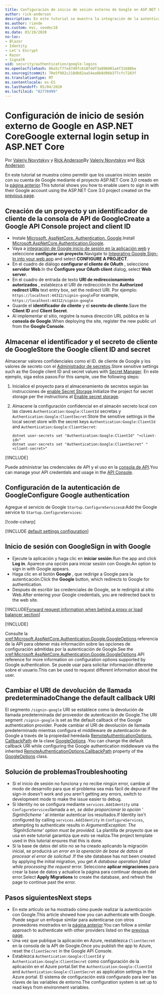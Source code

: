 ```yaml
---
title: Configuración de inicio de sesión externo de Google en ASP.NET Core
author: rick-anderson
description: En este tutorial se muestra la integración de la autenticación de usuarios de cuentas de Google en una aplicación ASP.NET Core existente.
ms.author: riande
ms.custom: mvc, seodec18
ms.date: 03/19/2020
no-loc:
- Blazor
- Identity
- Let's Encrypt
- Razor
- SignalR
uid: security/authentication/google-logins
ms.openlocfilehash: 06a5cf77e47d9fc618fddf3a096001a4f31688be
ms.sourcegitcommit: 70e5f982c218db82aa54aa8b8d96b377cfc7283f
ms.translationtype: MT
ms.contentlocale: es-ES
ms.lasthandoff: 05/04/2020
ms.locfileid: "82776999"
---
```

# <a name="google-external-login-setup-in-aspnet-core"></a><span data-ttu-id="eed95-103">Configuración de inicio de sesión externo de Google en ASP.NET Core</span><span class="sxs-lookup"><span data-stu-id="eed95-103">Google external login setup in ASP.NET Core</span></span>

<span data-ttu-id="eed95-104">Por [Valeriy Novytskyy](https://github.com/01binary) y [Rick Anderson](https://twitter.com/RickAndMSFT)</span><span class="sxs-lookup"><span data-stu-id="eed95-104">By [Valeriy Novytskyy](https://github.com/01binary) and [Rick Anderson](https://twitter.com/RickAndMSFT)</span></span>

<span data-ttu-id="eed95-105">En este tutorial se muestra cómo permitir que los usuarios inicien sesión con su cuenta de Google mediante el proyecto ASP.NET Core 3,0 creado en la [página anterior](xref:security/authentication/social/index).</span><span class="sxs-lookup"><span data-stu-id="eed95-105">This tutorial shows you how to enable users to sign in with their Google account using the ASP.NET Core 3.0 project created on the [previous page](xref:security/authentication/social/index).</span></span>

## <a name="create-a-google-api-console-project-and-client-id"></a><span data-ttu-id="eed95-106">Creación de un proyecto y un identificador de cliente de la consola de API de Google</span><span class="sxs-lookup"><span data-stu-id="eed95-106">Create a Google API Console project and client ID</span></span>

* <span data-ttu-id="eed95-107">Instale [Microsoft. AspNetCore. Authentication. Google](https://www.nuget.org/packages/Microsoft.AspNetCore.Authentication.Google).</span><span class="sxs-lookup"><span data-stu-id="eed95-107">Install [Microsoft.AspNetCore.Authentication.Google](https://www.nuget.org/packages/Microsoft.AspNetCore.Authentication.Google).</span></span>
* <span data-ttu-id="eed95-108">Vaya a [integración de Google inicio de sesión en la aplicación web](https://developers.google.com/identity/sign-in/web/devconsole-project) y seleccione **configurar un proyecto**.</span><span class="sxs-lookup"><span data-stu-id="eed95-108">Navigate to [Integrating Google Sign-In into your web app](https://developers.google.com/identity/sign-in/web/devconsole-project) and select **CONFIGURE A PROJECT**.</span></span>
* <span data-ttu-id="eed95-109">En el cuadro de diálogo **configurar el cliente de OAuth** , seleccione **servidor Web**.</span><span class="sxs-lookup"><span data-stu-id="eed95-109">In the **Configure your OAuth client** dialog, select **Web server**.</span></span>
* <span data-ttu-id="eed95-110">En el cuadro de entrada de texto **URI de redireccionamiento autorizados** , establezca el URI de redirección.</span><span class="sxs-lookup"><span data-stu-id="eed95-110">In the **Authorized redirect URIs** text entry box, set the redirect URI.</span></span> <span data-ttu-id="eed95-111">Por ejemplo: `https://localhost:44312/signin-google`</span><span class="sxs-lookup"><span data-stu-id="eed95-111">For example, `https://localhost:44312/signin-google`</span></span>
* <span data-ttu-id="eed95-112">Guarde el **identificador de cliente** y el **secreto de cliente**.</span><span class="sxs-lookup"><span data-stu-id="eed95-112">Save the **Client ID** and **Client Secret**.</span></span>
* <span data-ttu-id="eed95-113">Al implementar el sitio, registre la nueva dirección URL pública en la **consola de Google**.</span><span class="sxs-lookup"><span data-stu-id="eed95-113">When deploying the site, register the new public url from the **Google Console**.</span></span>

## <a name="store-the-google-client-id-and-secret"></a><span data-ttu-id="eed95-114">Almacenar el identificador y el secreto de cliente de Google</span><span class="sxs-lookup"><span data-stu-id="eed95-114">Store the Google client ID and secret</span></span>

<span data-ttu-id="eed95-115">Almacenar valores confidenciales como el ID. de cliente de Google y los valores de secreto con el [Administrador de secretos](xref:security/app-secrets).</span><span class="sxs-lookup"><span data-stu-id="eed95-115">Store sensitive settings such as the Google client ID and secret values with [Secret Manager](xref:security/app-secrets).</span></span> <span data-ttu-id="eed95-116">En este ejemplo, siga estos pasos:</span><span class="sxs-lookup"><span data-stu-id="eed95-116">For this sample, use the following steps:</span></span>

1. <span data-ttu-id="eed95-117">Inicialice el proyecto para el almacenamiento de secretos según las instrucciones de [enable Secret Storage](xref:security/app-secrets#enable-secret-storage).</span><span class="sxs-lookup"><span data-stu-id="eed95-117">Initialize the project for secret storage per the instructions at [Enable secret storage](xref:security/app-secrets#enable-secret-storage).</span></span>
1. <span data-ttu-id="eed95-118">Almacene la configuración confidencial en el almacén secreto local con las claves `Authentication:Google:ClientId` secretas y `Authentication:Google:ClientSecret`:</span><span class="sxs-lookup"><span data-stu-id="eed95-118">Store the sensitive settings in the local secret store with the secret keys `Authentication:Google:ClientId` and `Authentication:Google:ClientSecret`:</span></span>

    ```dotnetcli
    dotnet user-secrets set "Authentication:Google:ClientId" "<client-id>"
    dotnet user-secrets set "Authentication:Google:ClientSecret" "<client-secret>"
    ```

[!INCLUDE[](~/includes/environmentVarableColon.md)]

<span data-ttu-id="eed95-119">Puede administrar las credenciales de API y el uso en la [consola de API](https://console.developers.google.com/apis/dashboard).</span><span class="sxs-lookup"><span data-stu-id="eed95-119">You can manage your API credentials and usage in the [API Console](https://console.developers.google.com/apis/dashboard).</span></span>

## <a name="configure-google-authentication"></a><span data-ttu-id="eed95-120">Configuración de la autenticación de Google</span><span class="sxs-lookup"><span data-stu-id="eed95-120">Configure Google authentication</span></span>

<span data-ttu-id="eed95-121">Agregue el servicio de Google `Startup.ConfigureServices`a:</span><span class="sxs-lookup"><span data-stu-id="eed95-121">Add the Google service to `Startup.ConfigureServices`:</span></span>

[!code-csharp[](~/security/authentication/social/social-code/3.x/StartupGoogle3x.cs?highlight=11-19)]

[!INCLUDE [default settings configuration](includes/default-settings2-2.md)]

## <a name="sign-in-with-google"></a><span data-ttu-id="eed95-122">Inicio de sesión con Google</span><span class="sxs-lookup"><span data-stu-id="eed95-122">Sign in with Google</span></span>

* <span data-ttu-id="eed95-123">Ejecute la aplicación y haga clic en **iniciar sesión**.</span><span class="sxs-lookup"><span data-stu-id="eed95-123">Run the app and click **Log in**.</span></span> <span data-ttu-id="eed95-124">Aparece una opción para iniciar sesión con Google.</span><span class="sxs-lookup"><span data-stu-id="eed95-124">An option to sign in with Google appears.</span></span>
* <span data-ttu-id="eed95-125">Haga clic en el botón **Google** , que redirige a Google para la autenticación.</span><span class="sxs-lookup"><span data-stu-id="eed95-125">Click the **Google** button, which redirects to Google for authentication.</span></span>
* <span data-ttu-id="eed95-126">Después de escribir las credenciales de Google, se le redirigirá al sitio Web.</span><span class="sxs-lookup"><span data-stu-id="eed95-126">After entering your Google credentials, you are redirected back to the web site.</span></span>

[!INCLUDE[Forward request information when behind a proxy or load balancer section](includes/forwarded-headers-middleware.md)]

[!INCLUDE[](includes/chain-auth-providers.md)]

<span data-ttu-id="eed95-127">Consulte la <xref:Microsoft.AspNetCore.Authentication.Google.GoogleOptions> referencia de la API para obtener más información sobre las opciones de configuración admitidas por la autenticación de Google.</span><span class="sxs-lookup"><span data-stu-id="eed95-127">See the <xref:Microsoft.AspNetCore.Authentication.Google.GoogleOptions> API reference for more information on configuration options supported by Google authentication.</span></span> <span data-ttu-id="eed95-128">Se puede usar para solicitar información diferente sobre el usuario.</span><span class="sxs-lookup"><span data-stu-id="eed95-128">This can be used to request different information about the user.</span></span>

## <a name="change-the-default-callback-uri"></a><span data-ttu-id="eed95-129">Cambiar el URI de devolución de llamada predeterminado</span><span class="sxs-lookup"><span data-stu-id="eed95-129">Change the default callback URI</span></span>

<span data-ttu-id="eed95-130">El segmento `/signin-google` URI se establece como la devolución de llamada predeterminada del proveedor de autenticación de Google.</span><span class="sxs-lookup"><span data-stu-id="eed95-130">The URI segment `/signin-google` is set as the default callback of the Google authentication provider.</span></span> <span data-ttu-id="eed95-131">Puede cambiar el URI de devolución de llamada predeterminado mientras configura el middleware de autenticación de Google a través de la propiedad heredada [RemoteAuthenticationOptions. CallbackPath](/dotnet/api/microsoft.aspnetcore.authentication.remoteauthenticationoptions.callbackpath) de la clase [GoogleOptions](/dotnet/api/microsoft.aspnetcore.authentication.google.googleoptions) .</span><span class="sxs-lookup"><span data-stu-id="eed95-131">You can change the default callback URI while configuring the Google authentication middleware via the inherited [RemoteAuthenticationOptions.CallbackPath](/dotnet/api/microsoft.aspnetcore.authentication.remoteauthenticationoptions.callbackpath) property of the [GoogleOptions](/dotnet/api/microsoft.aspnetcore.authentication.google.googleoptions) class.</span></span>

## <a name="troubleshooting"></a><span data-ttu-id="eed95-132">Solución de problemas</span><span class="sxs-lookup"><span data-stu-id="eed95-132">Troubleshooting</span></span>

* <span data-ttu-id="eed95-133">Si el inicio de sesión no funciona y no recibe ningún error, cambie al modo de desarrollo para que el problema sea más fácil de depurar.</span><span class="sxs-lookup"><span data-stu-id="eed95-133">If the sign-in doesn't work and you aren't getting any errors, switch to development mode to make the issue easier to debug.</span></span>
* <span data-ttu-id="eed95-134">Si Identity no se configura mediante `services.AddIdentity` una `ConfigureServices`llamada a en, *se debe proporcionar la opción ' SignInScheme '* al intentar autenticar los resultados.</span><span class="sxs-lookup"><span data-stu-id="eed95-134">If Identity isn't configured by calling `services.AddIdentity` in `ConfigureServices`, attempting to authenticate results in *ArgumentException: The 'SignInScheme' option must be provided*.</span></span> <span data-ttu-id="eed95-135">La plantilla de proyecto que se usa en este tutorial garantiza que esto se realiza.</span><span class="sxs-lookup"><span data-stu-id="eed95-135">The project template used in this tutorial ensures that this is done.</span></span>
* <span data-ttu-id="eed95-136">Si la base de datos del sitio no se ha creado aplicando la migración inicial, se producirá *un error en la operación de base de datos al procesar el error de solicitud* .</span><span class="sxs-lookup"><span data-stu-id="eed95-136">If the site database has not been created by applying the initial migration, you get *A database operation failed while processing the request* error.</span></span> <span data-ttu-id="eed95-137">Seleccione **aplicar migraciones** para crear la base de datos y actualice la página para continuar después del error.</span><span class="sxs-lookup"><span data-stu-id="eed95-137">Select **Apply Migrations** to create the database, and refresh the page to continue past the error.</span></span>

## <a name="next-steps"></a><span data-ttu-id="eed95-138">Pasos siguientes</span><span class="sxs-lookup"><span data-stu-id="eed95-138">Next steps</span></span>

* <span data-ttu-id="eed95-139">En este artículo se ha mostrado cómo puede realizar la autenticación con Google.</span><span class="sxs-lookup"><span data-stu-id="eed95-139">This article showed how you can authenticate with Google.</span></span> <span data-ttu-id="eed95-140">Puede seguir un enfoque similar para autenticarse con otros proveedores mostrados en la [página anterior](xref:security/authentication/social/index).</span><span class="sxs-lookup"><span data-stu-id="eed95-140">You can follow a similar approach to authenticate with other providers listed on the [previous page](xref:security/authentication/social/index).</span></span>
* <span data-ttu-id="eed95-141">Una vez que publique la aplicación en Azure, restablezca `ClientSecret` en la consola de la API de Google.</span><span class="sxs-lookup"><span data-stu-id="eed95-141">Once you publish the app to Azure, reset the `ClientSecret` in the Google API Console.</span></span>
* <span data-ttu-id="eed95-142">Establezca `Authentication:Google:ClientId` y `Authentication:Google:ClientSecret` como configuración de la aplicación en el Azure portal.</span><span class="sxs-lookup"><span data-stu-id="eed95-142">Set the `Authentication:Google:ClientId` and `Authentication:Google:ClientSecret` as application settings in the Azure portal.</span></span> <span data-ttu-id="eed95-143">El sistema de configuración está configurado para leer las claves de las variables de entorno.</span><span class="sxs-lookup"><span data-stu-id="eed95-143">The configuration system is set up to read keys from environment variables.</span></span>
